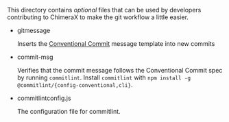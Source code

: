 This directory contains _optional_ files that can be used by developers contributing to
ChimeraX to make the git workflow a little easier.

- gitmessage

  Inserts the [Conventional Commit](https://www.conventionalcommits.org/en/v1.0.0/) message template into new commits

- commit-msg

  Verifies that the commit message follows the Conventional Commit spec by running `commitlint`.
  Install `commitlint` with `npm install -g @commitlint/{config-conventional,cli}`.

- commitlintconfig.js

  The configuration file for commitlint.
